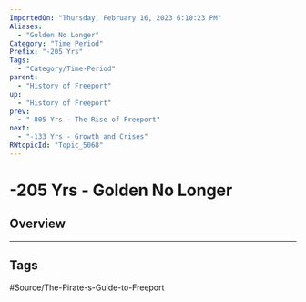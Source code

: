 ```yaml
---
ImportedOn: "Thursday, February 16, 2023 6:10:23 PM"
Aliases:
  - "Golden No Longer"
Category: "Time Period"
Prefix: "-205 Yrs"
Tags:
  - "Category/Time-Period"
parent:
  - "History of Freeport"
up:
  - "History of Freeport"
prev:
  - "-805 Yrs - The Rise of Freeport"
next:
  - "-133 Yrs - Growth and Crises"
RWtopicId: "Topic_5068"
---
```

# -205 Yrs - Golden No Longer
## Overview

---
## Tags
#Source/The-Pirate-s-Guide-to-Freeport

